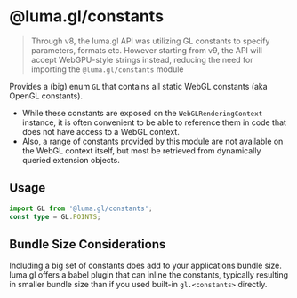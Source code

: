 # @luma.gl/constants

> Through v8, the luma.gl API was utilizing GL constants to specify parameters, formats etc.
> However starting from v9, the API will accept WebGPU-style strings instead, reducing the need
> for importing the `@luma.gl/constants` module

Provides a (big) enum `GL` that contains all static WebGL constants (aka OpenGL constants).

- While these constants are exposed on the `WebGLRenderingContext` instance, it is often convenient
to be able to reference them in code that does not have access to a WebGL context.
- Also, a range of constants provided by this module are not available on the WebGL context itself,
but most be retrieved from dynamically queried extension objects.

## Usage

```typescript
import GL from '@luma.gl/constants';
const type = GL.POINTS;
```

## Bundle Size Considerations

Including a big set of constants does add to your applications bundle size.
luma.gl offers a babel plugin that can inline the constants,
typically resulting in smaller bundle size
than if you used built-in `gl.<constants>` directly.
